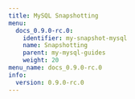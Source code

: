 ```yaml
---
title: MySQL Snapshotting
menu:
  docs_0.9.0-rc.0:
    identifier: my-snapshot-mysql
    name: Snapshotting
    parent: my-mysql-guides
    weight: 20
menu_name: docs_0.9.0-rc.0
info:
  version: 0.9.0-rc.0
---
```


